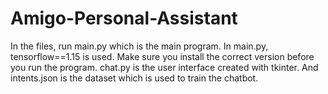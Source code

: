 # Amigo-Personal-Assistant
In the files, run main.py which is the main program. In main.py, tensorflow==1.15 is used. Make sure you install the correct version before you run the program. chat.py is the user interface created with tkinter. And intents.json is the dataset which is used to train the chatbot.
